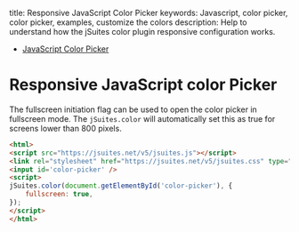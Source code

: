 title: Responsive JavaScript Color Picker
keywords: Javascript, color picker, color picker, examples, customize the colors
description: Help to understand how the jSuites color plugin responsive configuration works. 

* [JavaScript Color Picker](/docs/color-picker)

Responsive JavaScript color Picker
=================================

The fullscreen initiation flag can be used to open the color picker in fullscreen mode. The `jSuites.color` will automatically set this as true for screens lower than 800 pixels.

```html
<html>
<script src="https://jsuites.net/v5/jsuites.js"></script>
<link rel="stylesheet" href="https://jsuites.net/v5/jsuites.css" type="text/css" />
<input id='color-picker' />
<script>
jSuites.color(document.getElementById('color-picker'), {
    fullscreen: true,
});
</script>
</html>
```

